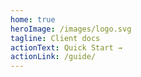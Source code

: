 ```yaml
---
home: true
heroImage: /images/logo.svg
tagline: Client docs
actionText: Quick Start →
actionLink: /guide/
---
```

